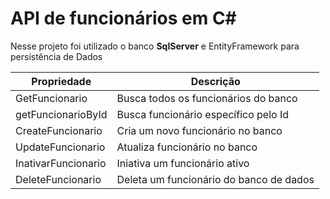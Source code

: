 # API de funcionários em C# 
Nesse projeto foi utilizado o banco **SqlServer** e EntityFramework para persistência de Dados

Propriedade | Descrição
----------- | --------
GetFuncionario | Busca todos os funcionários do banco
getFuncionarioById | Busca funcionário específico pelo Id
CreateFuncionario | Cria um novo funcionário no banco
UpdateFuncionario | Atualiza funcionário no banco
InativarFuncionario | Iniativa um funcionário ativo
DeleteFuncionario | Deleta um funcionário do banco de dados
